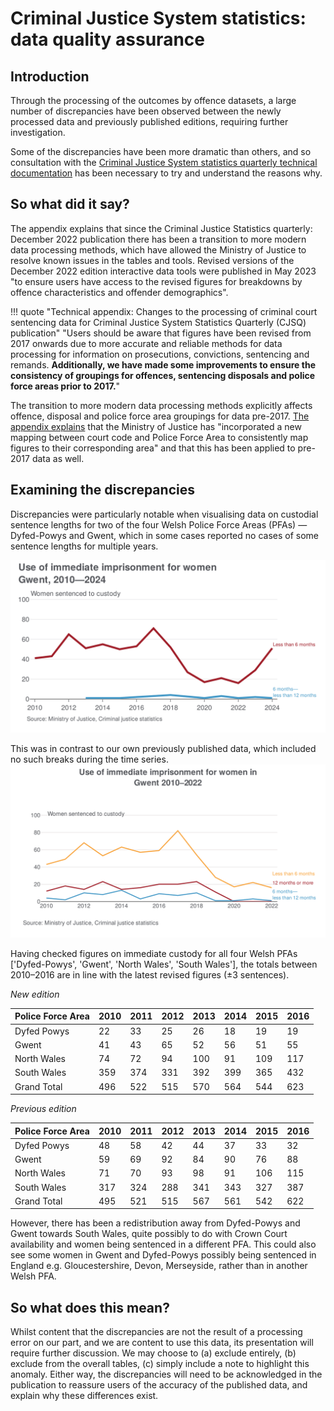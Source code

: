 # Criminal Justice System statistics: data quality assurance

## Introduction
Through the processing of the outcomes by offence datasets, a large number of discrepancies have been observed between the newly processed data and previously published editions, requiring further investigation.

Some of the discrepancies have been more dramatic than others, and so consultation with the [Criminal Justice System statistics quarterly technical documentation](https://www.gov.uk/government/statistics/criminal-justice-system-statistics-quarterly-december-2022) has been necessary to try and understand the reasons why.

## So what did it say?
The appendix explains that since the Criminal Justice Statistics quarterly: December 2022 publication there has been a transition to more modern data processing methods, which have allowed the Ministry of Justice to resolve known issues in the tables and tools. Revised versions of the December 2022 edition interactive data tools were published in May 2023 "to ensure users have access to the revised figures for breakdowns by offence characteristics and offender demographics".

!!! quote "Technical appendix: Changes to the processing of criminal court sentencing data for Criminal Justice System Statistics Quarterly (CJSQ) publication"
    "Users should be aware that figures have been revised from 2017 onwards due to more accurate and reliable methods for data processing for information on prosecutions, convictions, sentencing and remands. **Additionally, we have made some improvements to ensure the consistency of groupings for offences,
    sentencing disposals and police force areas prior to 2017.**"

The transition to more modern data processing methods explicitly affects offence, disposal and police force area groupings for data pre-2017. [The appendix explains](https://assets.publishing.service.gov.uk/media/65bd02dd63a23d0013c8213a/criminal-justice-statistics-technical-appendix-june-2023.pdf#page=20) that the Ministry of Justice has "incorporated a new mapping between court code and Police Force Area to consistently map figures to their corresponding area" and that this has been applied to pre-2017 data as well.


## Examining the discrepancies
Discrepancies were particularly notable when visualising data on custodial sentence lengths for two of the four Welsh Police Force Areas (PFAs) — Dyfed-Powys and Gwent, which in some cases reported no cases of some sentence lengths for multiple years.

![Custodial sentences for women in Gwent](../assets/current_gwent.svg)

This was in contrast to our own previously published data, which included no such breaks during the time series.
![Previous edition](../assets/previous_gwent.svg)

Having checked figures on immediate custody for all four Welsh PFAs ['Dyfed-Powys', 'Gwent', 'North Wales', 'South Wales'], the totals between 2010–2016 are in line with the latest revised figures (±3 sentences).

*New edition*

| Police Force Area | 2010   | 2011   | 2012   | 2013   | 2014   | 2015   | 2016   |
| ------------------| ------ | -------| -------| ------ | ------ | ------ | -------|
| Dyfed Powys       | 22     | 33     | 25     | 26     | 18     | 19     | 19     |
| Gwent             | 41     | 43     | 65     | 52     | 56     | 51     | 55     |
| North Wales       | 74     | 72     | 94     | 100    | 91     | 109    | 117    |
| South Wales       | 359    | 374    | 331    | 392    | 399    | 365    | 432    |
| Grand Total       | 496    | 522    | 515    | 570    | 564    | 544    | 623    |

*Previous edition*

| Police Force Area | 2010   | 2011   | 2012   | 2013   | 2014   | 2015   | 2016   |
| ------------------| -------|--------|--------|--------|--------|--------|--------|
| Dyfed Powys       | 48     | 58     | 42     | 44     | 37     | 33     | 32     |
| Gwent             | 59     | 69     | 92     | 84     | 90     | 76     | 88     |
| North Wales       | 71     | 70     | 93     | 98     | 91     | 106    | 115    |
| South Wales       | 317    | 324    | 288    | 341    | 343    | 327    | 387    |
| Grand Total       | 495    | 521    | 515    | 567    | 561    | 542    | 622    |

However, there has been a redistribution away from Dyfed-Powys and Gwent towards South Wales, quite possibly to do with Crown Court availability and women being sentenced in a different PFA. This could also see some women in Gwent and Dyfed-Powys possibly being sentenced in England e.g. Gloucestershire, Devon, Merseyside, rather than in another Welsh PFA.

## So what does this mean?
Whilst content that the discrepancies are not the result of a processing error on our part, and we are content to use this data, its presentation will require further discussion. We may choose to (a) exclude entirely, (b) exclude from the overall tables, (c) simply include a note to highlight this anomaly. Either way, the discrepancies will need to be acknowledged in the publication to reassure users of the accuracy of the published data, and explain why these differences exist.